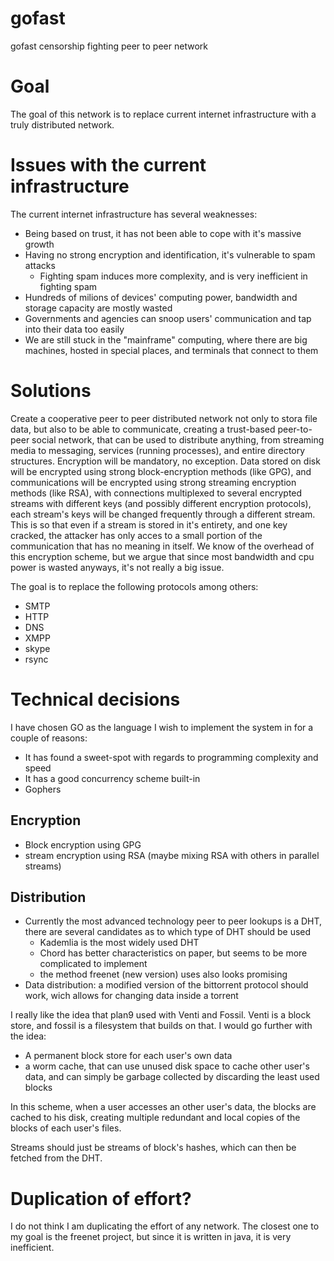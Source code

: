 gofast
======

gofast censorship fighting peer to peer network

Goal
======

The goal of this network is to replace current internet infrastructure with a truly distributed network.

Issues with the current infrastructure
======================================

The current internet infrastructure has several weaknesses:

  * Being based on trust, it has not been able to cope with it's massive growth
  * Having no strong encryption and identification, it's vulnerable to spam attacks
    * Fighting spam induces more complexity, and is very inefficient in fighting spam
  * Hundreds of milions of devices' computing power, bandwidth and storage capacity are mostly wasted
  * Governments and agencies can snoop users' communication and tap into their data too easily
  * We are still stuck in the "mainframe" computing, where there are big machines, hosted in special places,  and terminals that connect to them

Solutions
=========

Create a cooperative peer to peer distributed network not only to stora file data, but also to be able to communicate, creating a trust-based peer-to-peer social network, that can be used to distribute anything, from streaming media to messaging, services (running processes), and entire directory structures. Encryption will be mandatory, no exception. Data stored on disk will be encrypted using strong block-encryption methods (like GPG), and communications will be encrypted using strong streaming encryption methods (like RSA), with connections multiplexed to several encrypted streams with different keys (and possibly different encryption protocols), each stream's keys will be changed frequently through a different stream. This is so that even if a stream is stored in it's entirety, and one key cracked, the attacker has only acces to a small portion of the communication that has no meaning in itself. We know of the overhead of this encryption scheme, but we argue that since most bandwidth and cpu power is wasted anyways, it's not really a big issue.

The goal is to replace the following protocols among others:
  * SMTP
  * HTTP
  * DNS
  * XMPP
  * skype
  * rsync

Technical decisions
===================

I have chosen GO as the language I wish to implement the system in for a couple of reasons:
  * It has found a  sweet-spot with regards to programming complexity and speed
  * It has a good concurrency scheme built-in
  * Gophers

Encryption
----------

  * Block encryption using GPG
  * stream encryption using RSA (maybe mixing RSA with others in parallel streams)

Distribution
------------
  * Currently the most advanced technology peer to peer lookups is a DHT, there are several candidates as to which type of DHT should be used
    * Kademlia is the most widely used DHT
    * Chord has better characteristics on paper, but seems to be more complicated to implement
    * the method freenet (new version) uses also looks promising
  * Data distribution: a modified version of the bittorrent protocol should work, wich allows for changing data inside a torrent

I really like the idea that plan9 used with Venti and Fossil. Venti is a block store, and fossil is a filesystem that builds on that. I would go further with the idea:
  * A permanent block store for each user's own data
  * a worm cache, that can use unused disk space to cache other user's data, and can simply be garbage collected by discarding the least used blocks

In this scheme, when a user accesses an other user's data, the blocks are cached to his disk, creating multiple redundant and local copies of the blocks of each user's files.

Streams should just be streams of block's hashes, which can then be fetched from the DHT.

Duplication of effort?
======================

I do not think I am duplicating the effort of any network. The closest one to my goal is the freenet project, but since it is written in java, it is very inefficient.
